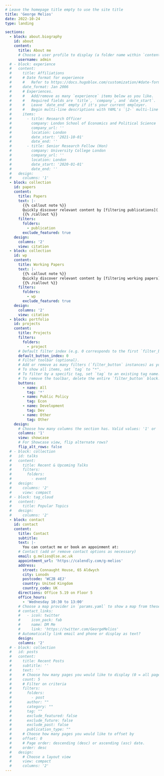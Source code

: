 ```yaml
---
# Leave the homepage title empty to use the site title
title: 'George Melios'
date: 2022-10-24
type: landing

sections:
  - block: about.biography
    id: about
    content:
      title: About me
      # Choose a user profile to display (a folder name within `content/authors/`)
      username: admin
  # - block: experience
  #   content:
  #     title: Affiliations
  #     # Date format for experience
  #     #   Refer to https://docs.hugoblox.com/customization/#date-format
  #     date_format: Jan 2006
  #     # Experiences.
  #     #   Add/remove as many `experience` items below as you like.
  #     #   Required fields are `title`, `company`, and `date_start`.
  #     #   Leave `date_end` empty if it's your current employer.
  #     #   Begin multi-line descriptions with YAML's `|2-` multi-line prefix.
  #     items:
  #       - title: Research Officer
  #         company: London School of Economics and Political Science
  #         company_url: ''
  #         location: London
  #         date_start: '2021-10-01'
  #         date_end: ''
  #       - title: Senior Research Fellow (Hon)
  #         company: University College London
  #         company_url: ''
  #         location: London
  #         date_start: '2020-01-01'
  #         date_end: ''
  #   design:
  #     columns: '1'
  - block: collection
    id: papers 
    content:
      title: Papers
      text: |-
        {{% callout note %}}
        Quickly discover relevant content by [filtering publications](./publication/).
        {{% /callout %}}
      filters:
        folders:
          - publication
        exclude_featured: true
    design:
      columns: '2'
      view: citation
  - block: collection
    id: wp
    content: 
      title: Working Papers
      text: |-
        {{% callout note %}}
        Quickly discover relevant content by [filtering working papers](./wp/).
        {{% /callout %}}
      filters:
        folders:
          - wp
        exclude_featured: true
    design:
      columns: '2'
      view: citation      
  - block: portfolio
    id: projects
    content:
      title: Projects
      filters:
        folders:
          - project
      # Default filter index (e.g. 0 corresponds to the first `filter_button` instance below).
      default_button_index: 0
      # Filter toolbar (optional).
      # Add or remove as many filters (`filter_button` instances) as you like.
      # To show all items, set `tag` to "*".
      # To filter by a specific tag, set `tag` to an existing tag name.
      # To remove the toolbar, delete the entire `filter_button` block.
      buttons:
        - name: All
          tag: '*'
        - name: Public Policy
          tag: Econ
        - name: Development
          tag: Dev
        - name: Other
          tag: Other
    design:
      # Choose how many columns the section has. Valid values: '1' or '2'.
      columns: '1'
      view: showcase
      # For Showcase view, flip alternate rows?
      flip_alt_rows: false
  # - block: collection
  #   id: talks
  #   content:
  #     title: Recent & Upcoming Talks
  #     filters:
  #       folders:
  #         - event
  #   design:
  #     columns: '2'
  #     view: compact
  # - block: tag_cloud
  #   content:
  #     title: Popular Topics
  #   design:
  #     columns: '2'
  - block: contact
    id: contact
    content:
      title: Contact
      subtitle:
      text: |-
        You can contact me or book an appoinment at:
      # Contact (add or remove contact options as necessary)
      email: g.melios@lse.ac.uk
      appointment_url: 'https://calendly.com/g-melios'
      address:
        street: Connaught House, 65 Aldwych
        city: Lonodn
        postcode: 'WC2B 4EJ'
        country: United Kingdom
        country_code: UK
      directions: Office 5.19 on Floor 5
      office_hours:
        - 'Wednesday 10:30 to 13:00'
      # Choose a map provider in `params.yaml` to show a map from these coordinates
      # contact_links:
      #   - icon: twitter
      #     icon_pack: fab
      #     name: DM Me
      #     link: 'https://twitter.com/GeorgeMelios'
      # Automatically link email and phone or display as text?
      design:
      columns: '2'
  # - block: collection
  #   id: posts
  #   content:
  #     title: Recent Posts
  #     subtitle: ''
  #     text: ''
  #     # Choose how many pages you would like to display (0 = all pages)
  #     count: 5
  #     # Filter on criteria
  #     filters:
  #       folders:
  #         - post
  #       author: ""
  #       category: ""
  #       tag: ""
  #       exclude_featured: false
  #       exclude_future: false
  #       exclude_past: false
  #       publication_type: ""
  #     # Choose how many pages you would like to offset by
  #     offset: 0
  #     # Page order: descending (desc) or ascending (asc) date.
  #     order: desc
  #   design:
  #     # Choose a layout view
  #     view: compact
  #     columns: '2'
---
```

